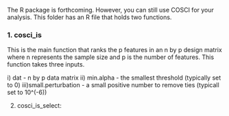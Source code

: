 The R package is forthcoming. However, you can still use COSCI for your analysis. This folder has an R file that holds two functions.

### 1. cosci_is

This is the main function that ranks the p features in an n by p design matrix where n represents the sample size and p is the number of features. This function takes three inputs.

i)  dat - n by p data matrix
ii) min.alpha - the smallest threshold (typically set to 0)
iii)small.perturbation - a small positive number to remove ties (typicall set to 10^(-6))

2. cosci_is_select:
